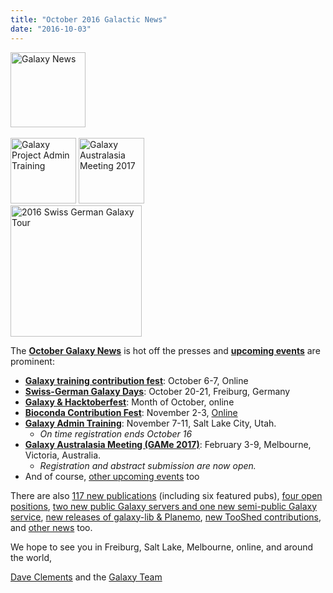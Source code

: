 ```yaml
---
title: "October 2016 Galactic News"
date: "2016-10-03"
---
```

<div class='right'>
<div class='right'><a href='/src/galaxy-updates/2016-10/index.md'><img src="/src/images/galaxy-logos/GalaxyNews.png" alt="Galaxy News" width=120 /></a></div><br />
<a href='/src/galaxy-updates/2016-10/index.md#galaxy-admin-training-november-7-11-salt-lake-city-utah'><img src="/src/images/logos/AdminTraining2016-500.png" alt="Galaxy Project Admin Training" width="105" /></a>
<a href='/src/galaxy-updates/2016-10/index.md#galaxy-australasia-meeting-game-2017-registration--abstract-submission-are-open'><img src="/src/images/logos/GAMeLogo200.png" alt="Galaxy Australasia Meeting 2017" width="105" /></a><br />
<div class='right'><a href='/src/galaxy-updates/2016-10/index.md#swiss-german-galaxy-days'><img src="/src/images/logos/SG2016T.V2_logo.png" alt="2016 Swiss German Galaxy Tour" width="210" /></a></div>
</div>

The **[October Galaxy News](/src/galaxy-updates/2016-10/index.md)** is hot off the presses and **[upcoming events](/src/galaxy-updates/2016-10/index.md#events)** are prominent:

* **[Galaxy training contribution fest](/src/galaxy-updates/2016-10/index.md#galaxy-training-contribution-fest-6-7-october-online)**: October 6-7, Online 
* **[Swiss-German Galaxy Days](/src/galaxy-updates/2016-10/index.md#swiss-german-galaxy-days)**: October 20-21, Freiburg, Germany
* **[Galaxy & Hacktoberfest](/src/galaxy-updates/2016-10/index.md#galaxy--hacktoberfest)**: Month of October, online
* **[Bioconda Contribution Fest](/src/galaxy-updates/2016-10/index.md#conda-conda-conda)**: November 2-3, [Online](https://github.com/bioconda/bioconda-recipes/issues/2277)
* **[Galaxy Admin Training](/src/galaxy-updates/2016-10/index.md#galaxy-admin-training-november-7-11-salt-lake-city-utah)**: November 7-11, Salt Lake City, Utah. 
  * *On time registration ends October 16*
* **[Galaxy Australasia Meeting (GAMe 2017)](/src/galaxy-updates/2016-10/index.md#galaxy-australasia-meeting-game-2017-registration--abstract-submission-are-open)**: February 3-9, Melbourne, Victoria, Australia. 
  * *Registration and abstract submission are now open.* 
* And of course, [other upcoming events](/src/galaxy-updates/2016-10/index.md#other-upcoming-events) too

There are also [117 new publications](/src/galaxy-updates/2016-10/index.md#new-publications) (including six featured pubs), [four open positions](/src/galaxy-updates/2016-10/index.md#whos-hiring), [two new public Galaxy servers and one new semi-public Galaxy service](/src/galaxy-updates/2016-10/index.md#public-galaxy-server-news), [new releases of galaxy-lib & Planemo](/src/galaxy-updates/2016-10/index.md#releases), [new TooShed contributions](/src/galaxy-updates/2016-10/index.md#toolshed-contributions), and [other news](/src/galaxy-updates/2016-10/index.md#other-news) too.

We hope to see you in Freiburg, Salt Lake, Melbourne, online, and around the world,

[Dave Clements](/people/dave-clements/index.md) and the [Galaxy Team](/src/galaxy-team/)
